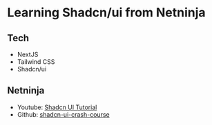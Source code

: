 # Learning Shadcn/ui from Netninja
## Tech
- NextJS
- Tailwind CSS
- Shadcn/ui

## Netninja
- Youtube: [Shadcn UI Tutorial](https://youtube.com/playlist?list=PL4cUxeGkcC9h1NXLUuiAQ7c4UtdEInqma&si=ua6jDDJ4WpZoV7ez)
- Github: [shadcn-ui-crash-course](https://github.com/iamshaunjp/shadcn-ui-crash-course)
